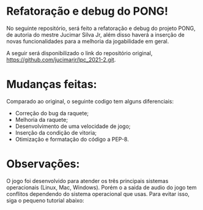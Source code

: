 # Refatoração e debug do PONG!
No seguinte repositório, será feito a refatoração e debug do projeto PONG, de autoria do mestre Jucimar Silva Jr, 
além disso haverá a inserção de novas funcionalidades para a melhoria da jogabilidade em geral.

A seguir será disponibilizado o link do repositório original, https://github.com/jucimarjr/lpc_2021-2.git.

# Mudanças feitas:
Comparado ao original, o seguinte codigo tem alguns diferenciais:
- Correção do bug da raquete;
- Melhoria da raquete;
- Desenvolvimento de uma velocidade de jogo;
- Inserção da condição de vitoria; 
- Otimização e formatação do código a PEP-8.

# Observações:
O jogo foi desenvolvido para atender os três principais sistemas operacionais (Linux, Mac, Windows). Porém o a saida 
de audio do jogo tem conflitos dependendo do sistema operacional que usas. Para evitar isso, siga o pequeno tutorial abaixo:
